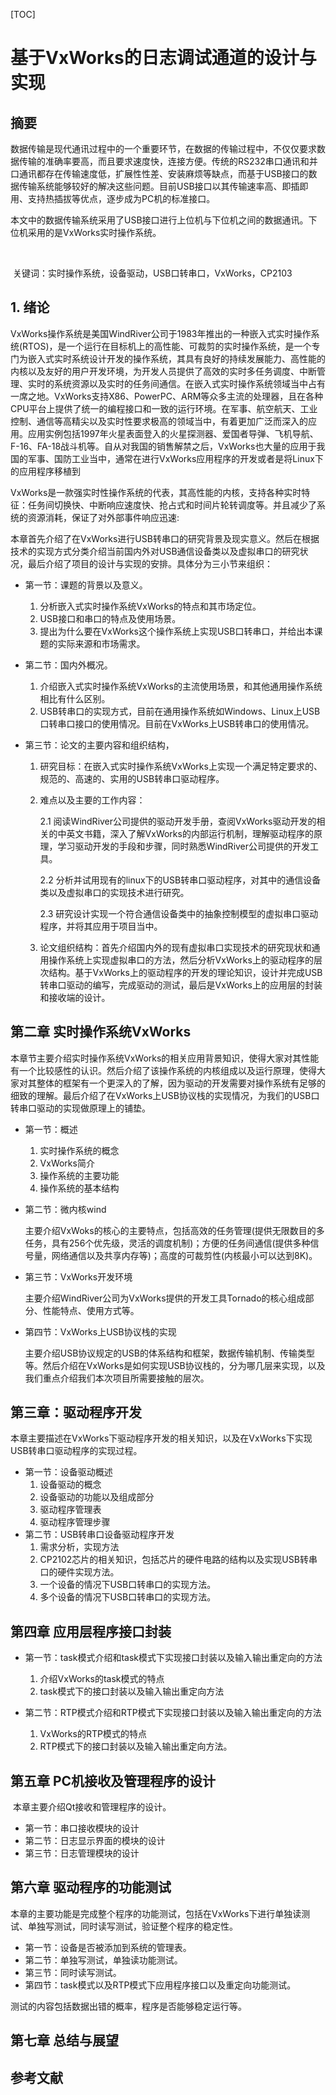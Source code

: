 [TOC]

# 基于VxWorks的日志调试通道的设计与实现









##  摘要

​	数据传输是现代通讯过程中的一个重要环节，在数据的传输过程中，不仅仅要求数据传输的准确率要高，而且要求速度快，连接方便。传统的RS232串口通讯和并口通讯都存在传输速度低，扩展性性差、安装麻烦等缺点，而基于USB接口的数据传输系统能够较好的解决这些问题。目前USB接口以其传输速率高、即插即用、支持热插拔等优点，逐步成为PC机的标准接口。

​	本文中的数据传输系统采用了USB接口进行上位机与下位机之间的数据通讯。下位机采用的是VxWorks实时操作系统。

​	





​	关键词：实时操作系统，设备驱动，USB口转串口，VxWorks，CP2103





## 1. 绪论

​	VxWorks操作系统是美国WindRiver公司于1983年推出的一种嵌入式实时操作系统(RTOS)，是一个运行在目标机上的高性能、可裁剪的实时操作系统，是一个专门为嵌入式实时系统设计开发的操作系统，其具有良好的持续发展能力、高性能的内核以及友好的用户开发环境，为开发人员提供了高效的实时多任务调度、中断管理、实时的系统资源以及实时的任务间通信。在嵌入式实时操作系统领域当中占有一席之地。VxWorks支持X86、PowerPC、ARM等众多主流的处理器，且在各种CPU平台上提供了统一的编程接口和一致的运行环境。在军事、航空航天、工业控制、通信等高精尖以及实时性要求极高的领域当中，有着更加广泛而深入的应用。应用实例包括1997年火星表面登入的火星探测器、爱国者导弹、飞机导航、F-16、FA-18战斗机等。自从对我国的销售解禁之后，VxWorks也大量的应用于我国的军事、国防工业当中，通常在进行VxWorks应用程序的开发或者是将Linux下的应用程序移植到

VxWorks是一款强实时性操作系统的代表，其高性能的内核，支持各种实时特征：任务间切换快、中断响应速度快、抢占式和时间片轮转调度等。并且减少了系统的资源消耗，保证了对外部事件响应迅速:





本章首先介绍了在VxWorks进行USB转串口的研究背景及现实意义。然后在根据技术的实现方式分类介绍当前国内外对USB通信设备类以及虚拟串口的研究状况，最后介绍了项目的设计与实现的安排。具体分为三小节来组织：

- 第一节：课题的背景以及意义。

  1. 分析嵌入式实时操作系统VxWorks的特点和其市场定位。
  2. USB接口和串口的特点及使用场景。
  3. 提出为什么要在VxWorks这个操作系统上实现USB口转串口，并给出本课题的实际来源和市场需求。

- 第二节：国内外概况。

  1. 介绍嵌入式实时操作系统VxWorks的主流使用场景，和其他通用操作系统相比有什么区别。
  2. USB转串口的实现方式，目前在通用操作系统如Windows、Linux上USB口转串口接口的使用情况。目前在VxWorks上USB转串口的使用情况。

- 第三节：论文的主要内容和组织结构，

  1. 研究目标：在嵌入式实时操作系统VxWorks上实现一个满足特定要求的、规范的、高速的、实用的USB转串口驱动程序。

  2. 难点以及主要的工作内容：

     2.1 阅读WindRiver公司提供的驱动开发手册，查阅VxWorks驱动开发的相关的中英文书籍，深入了解VxWorks的内部运行机制，理解驱动程序的原理，学习驱动开发的手段和步骤，同时熟悉WindRiver公司提供的开发工具。

     2.2 分析并试用现有的linux下的USB转串口驱动程序，对其中的通信设备类以及虚拟串口的实现技术进行研究。

     2.3 研究设计实现一个符合通信设备类中的抽象控制模型的虚拟串口驱动程序，并将其应用于项目当中。

  3. 论文组织结构：首先介绍国内外的现有虚拟串口实现技术的研究现状和通用操作系统上实现虚拟串口的方法，然后分析VxWorks上的驱动程序的层次结构。基于VxWorks上的驱动程序的开发的理论知识，设计并完成USB转串口驱动的编写，完成驱动的测试，最后是VxWorks上的应用层的封装和接收端的设计。

## 第二章 实时操作系统VxWorks

​	本章节主要介绍实时操作系统VxWorks的相关应用背景知识，使得大家对其性能有一个比较感性的认识。然后介绍了该操作系统的内核组成以及运行原理，使得大家对其整体的框架有一个更深入的了解，因为驱动的开发需要对操作系统有足够的细致的理解。最后介绍了在VxWorks上USB协议栈的实现情况，为我们的USB口转串口驱动的实现做原理上的铺垫。

- 第一节：概述

  1. 实时操作系统的概念
  2. VxWorks简介
  3. 操作系统的主要功能
  4. 操作系统的基本结构

- 第二节：微内核wind

  ​	主要介绍VxWoks的核心的主要特点，包括高效的任务管理(提供无限数目的多任务，具有256个优先级，灵活的调度机制)；方便的任务间通信(提供多种信号量，网络通信以及共享内存等)；高度的可裁剪性(内核最小可以达到8K)。

- 第三节：VxWorks开发环境

  ​	主要介绍WindRiver公司为VxWorks提供的开发工具Tornado的核心组成部分、性能特点、使用方式等。

- 第四节：VxWorks上USB协议栈的实现

  ​	主要介绍USB协议规定的USB的体系结构和框架，数据传输机制、传输类型等。然后介绍在VxWorks是如何实现USB协议栈的，分为哪几层来实现，以及我们重点介绍我们本次项目所需要接触的层次。



## 第三章：驱动程序开发

​	本章主要描述在VxWorks下驱动程序开发的相关知识，以及在VxWorks下实现USB转串口驱动程序的实现过程。

- 第一节：设备驱动概述
  1. 设备驱动的概念
  2. 设备驱动的功能以及组成部分
  3. 驱动程序管理表
  4. 驱动程序管理步骤
- 第二节：USB转串口设备驱动程序开发
  1. 需求分析，实现方法
  2. CP2102芯片的相关知识，包括芯片的硬件电路的结构以及实现USB转串口的硬件实现方法。
  3. 一个设备的情况下USB口转串口的实现方法。
  4. 多个设备的情况下USB口转串口的实现方法。

## 第四章 应用层程序接口封装

- 第一节：task模式介绍和task模式下实现接口封装以及输入输出重定向的方法
  1. 介绍VxWorks的task模式的特点
  2. task模式下的接口封装以及输入输出重定向方法


- 第二节：RTP模式介绍和RTP模式下实现接口封装以及输入输出重定向的方法
  1. VxWorks的RTP模式的特点
  2. RTP模式下的接口封装以及输入输出重定向方法。



## 第五章 PC机接收及管理程序的设计

​	本章主要介绍Qt接收和管理程序的设计。

- 第一节：串口接收模块的设计
- 第二节：日志显示界面的模块的设计
- 第三节：日志管理模块的设计



## 第六章 驱动程序的功能测试

​	本章的主要功能是完成整个程序的功能测试，包括在VxWorks下进行单独读测试、单独写测试，同时读写测试，验证整个程序的稳定性。

- 第一节：设备是否被添加到系统的管理表。
- 第二节：单独写测试，单独读功能测试。
- 第三节：同时读写测试。
- 第四节：task模式以及RTP模式下应用程序接口以及重定向功能测试。

测试的内容包括数据出错的概率，程序是否能够稳定运行等。



## 第七章 总结与展望





## 参考文献